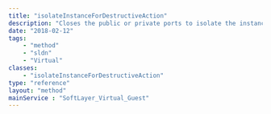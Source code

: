 ```yaml
---
title: "isolateInstanceForDestructiveAction"
description: "Closes the public or private ports to isolate the instance before a destructive action. "
date: "2018-02-12"
tags:
    - "method"
    - "sldn"
    - "Virtual"
classes:
    - "isolateInstanceForDestructiveAction"
type: "reference"
layout: "method"
mainService : "SoftLayer_Virtual_Guest"
---
```

